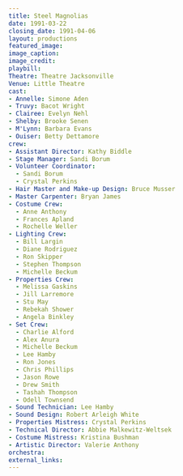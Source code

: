```yaml
---
title: Steel Magnolias
date: 1991-03-22
closing_date: 1991-04-06
layout: productions
featured_image:
image_caption:
image_credit:
playbill:
Theatre: Theatre Jacksonville
Venue: Little Theatre
cast:
- Annelle: Simone Aden
- Truvy: Bacot Wright
- Clairee: Evelyn Nehl
- Shelby: Brooke Senen
- M'Lynn: Barbara Evans
- Ouiser: Betty Dettamore
crew:
- Assistant Director: Kathy Biddle
- Stage Manager: Sandi Borum
- Volunteer Coordinator:
  - Sandi Borum
  - Crystal Perkins
- Hair Master and Make-up Design: Bruce Musser
- Master Carpenter: Bryan James
- Costume Crew:
  - Anne Anthony
  - Frances Apland
  - Rochelle Weller
- Lighting Crew:
  - Bill Largin
  - Diane Rodriguez
  - Ron Skipper
  - Stephen Thompson
  - Michelle Beckum
- Properties Crew:
  - Melissa Gaskins
  - Jill Larremore
  - Stu May
  - Rebekah Shower
  - Angela Binkley
- Set Crew:
  - Charlie Alford
  - Alex Anura
  - Michelle Beckum
  - Lee Hamby
  - Ron Jones
  - Chris Phillips
  - Jason Rowe
  - Drew Smith
  - Tashah Thompson
  - Odell Townsend
- Sound Technician: Lee Hamby
- Sound Design: Robert Arleigh White
- Properties Mistress: Crystal Perkins
- Technical Director: Abbie Malkewitz-Weltsek
- Costume Mistress: Kristina Bushman
- Artistic Director: Valerie Anthony
orchestra:
external_links:
---
```

